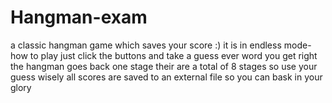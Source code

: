 # Hangman-exam

a classic hangman game which saves your score :)
it is in endless mode-
how to play just click the buttons and take a guess ever word you get right the hangman goes back one stage their are a total of 8 stages so use your guess wisely
all scores are saved to an external file so you can bask in your glory


